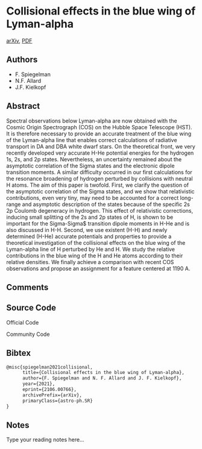 
# Collisional effects in the blue wing of Lyman-alpha

[arXiv](https://arxiv.org/abs/2106.0766), [PDF](https://arxiv.org/pdf/2106.0766.pdf)

## Authors

- F. Spiegelman
- N.F. Allard
- J.F. Kielkopf

## Abstract

Spectral observations below Lyman-alpha are now obtained with the Cosmic Origin Spectrograph (COS) on the Hubble Space Telescope (HST). It is therefore necessary to provide an accurate treatment of the blue wing of the Lyman-alpha line that enables correct calculations of radiative transport in DA and DBA white dwarf stars. On the theoretical front, we very recently developed very accurate H-He potential energies for the hydrogen 1s, 2s, and 2p states. Nevertheless, an uncertainty remained about the asymptotic correlation of the Sigma states and the electronic dipole transition moments. A similar difficulty occurred in our first calculations for the resonance broadening of hydrogen perturbed by collisions with neutral H atoms. The aim of this paper is twofold. First, we clarify the question of the asymptotic correlation of the Sigma states, and we show that relativistic contributions, even very tiny, may need to be accounted for a correct long-range and asymptotic description of the states because of the specific 2s 2p Coulomb degeneracy in hydrogen. This effect of relativistic corrections, inducing small splitting of the 2s and 2p states of H, is shown to be important for the Sigma-Sigma$ transition dipole moments in H-He and is also discussed in H-H. Second, we use existent (H-H) and newly determined (H-He) accurate potentials and properties to provide a theoretical investigation of the collisional effects on the blue wing of the Lyman-alpha line of H perturbed by He and H. We study the relative contributions in the blue wing of the H and He atoms according to their relative densities. We finally achieve a comparison with recent COS observations and propose an assignment for a feature centered at 1190 A.

## Comments



## Source Code

Official Code



Community Code



## Bibtex

```tex
@misc{spiegelman2021collisional,
      title={Collisional effects in the blue wing of Lyman-alpha}, 
      author={F. Spiegelman and N. F. Allard and J. F. Kielkopf},
      year={2021},
      eprint={2106.00766},
      archivePrefix={arXiv},
      primaryClass={astro-ph.SR}
}
```

## Notes

Type your reading notes here...

